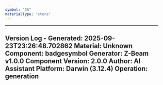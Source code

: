 ```yaml
---
symbol: "CA"
materialType: "stone"
---
```


---
Version Log - Generated: 2025-09-23T23:26:48.702862
Material: Unknown
Component: badgesymbol
Generator: Z-Beam v1.0.0
Component Version: 2.0.0
Author: AI Assistant
Platform: Darwin (3.12.4)
Operation: generation
---